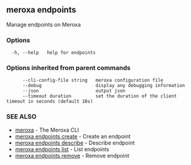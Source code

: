 ## meroxa endpoints

Manage endpoints on Meroxa

### Options

```
  -h, --help   help for endpoints
```

### Options inherited from parent commands

```
      --cli-config-file string   meroxa configuration file
      --debug                    display any debugging information
      --json                     output json
      --timeout duration         set the duration of the client timeout in seconds (default 10s)
```

### SEE ALSO

* [meroxa](meroxa.md)	 - The Meroxa CLI
* [meroxa endpoints create](meroxa_endpoints_create.md)	 - Create an endpoint
* [meroxa endpoints describe](meroxa_endpoints_describe.md)	 - Describe endpoint
* [meroxa endpoints list](meroxa_endpoints_list.md)	 - List endpoints
* [meroxa endpoints remove](meroxa_endpoints_remove.md)	 - Remove endpoint

